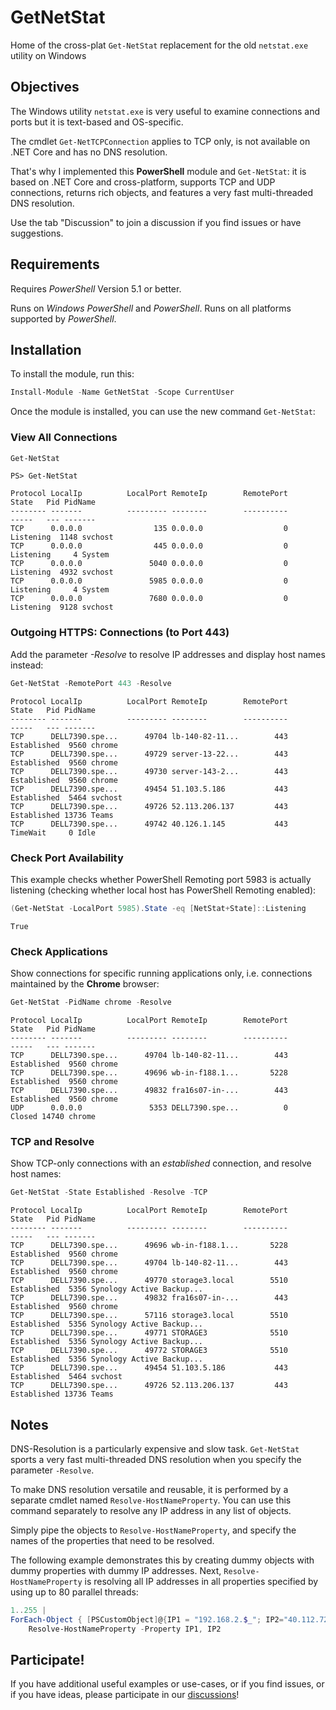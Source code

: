 # GetNetStat
Home of the cross-plat `Get-NetStat` replacement for the old `netstat.exe` utility on Windows

## Objectives

The Windows utility `netstat.exe` is very useful to examine connections and ports but it is text-based and OS-specific.

The cmdlet `Get-NetTCPConnection` applies to TCP only, is not available on .NET Core and has no DNS resolution.

That's why I implemented this **PowerShell** module and `Get-NetStat`: it is based on .NET Core and cross-platform, supports TCP and UDP connections, returns rich objects, and features a very fast multi-threaded DNS resolution.

Use the tab "Discussion" to join a discussion if you find issues or have suggestions.

## Requirements

Requires *PowerShell* Version 5.1 or better. 

Runs on *Windows PowerShell* and *PowerShell*. Runs on all platforms supported by *PowerShell*.

## Installation

To install the module, run this:

```powershell
Install-Module -Name GetNetStat -Scope CurrentUser
```

Once the module is installed, you can use the new command `Get-NetStat`:

### View All Connections

```powershell
Get-NetStat
```

```
PS> Get-NetStat

Protocol LocalIp          LocalPort RemoteIp        RemotePort           State   Pid PidName
-------- -------          --------- --------        ----------           -----   --- -------
TCP      0.0.0.0                135 0.0.0.0                  0       Listening  1148 svchost
TCP      0.0.0.0                445 0.0.0.0                  0       Listening     4 System
TCP      0.0.0.0               5040 0.0.0.0                  0       Listening  4932 svchost
TCP      0.0.0.0               5985 0.0.0.0                  0       Listening     4 System
TCP      0.0.0.0               7680 0.0.0.0                  0       Listening  9128 svchost
```

### Outgoing HTTPS: Connections (to Port 443)

Add the parameter *-Resolve* to resolve IP addresses and display host names instead:

```powershell
Get-NetStat -RemotePort 443 -Resolve
```

```
Protocol LocalIp          LocalPort RemoteIp        RemotePort           State   Pid PidName
-------- -------          --------- --------        ----------           -----   --- -------
TCP      DELL7390.spe...      49704 lb-140-82-11...        443     Established  9560 chrome
TCP      DELL7390.spe...      49729 server-13-22...        443     Established  9560 chrome
TCP      DELL7390.spe...      49730 server-143-2...        443     Established  9560 chrome
TCP      DELL7390.spe...      49454 51.103.5.186           443     Established  5464 svchost
TCP      DELL7390.spe...      49726 52.113.206.137         443     Established 13736 Teams
TCP      DELL7390.spe...      49742 40.126.1.145           443        TimeWait     0 Idle
```

### Check Port Availability

This example checks whether PowerShell Remoting port 5983 is actually listening (checking whether local host has PowerShell Remoting enabled):

```powershell
(Get-NetStat -LocalPort 5985).State -eq [NetStat+State]::Listening
```

```
True
```

### Check Applications

Show connections for specific running applications only, i.e. connections maintained by the **Chrome** browser:

```powershell
Get-NetStat -PidName chrome -Resolve
```

```
Protocol LocalIp          LocalPort RemoteIp        RemotePort           State   Pid PidName
-------- -------          --------- --------        ----------           -----   --- -------
TCP      DELL7390.spe...      49704 lb-140-82-11...        443     Established  9560 chrome
TCP      DELL7390.spe...      49696 wb-in-f188.1...       5228     Established  9560 chrome
TCP      DELL7390.spe...      49832 fra16s07-in-...        443     Established  9560 chrome
UDP      0.0.0.0               5353 DELL7390.spe...          0          Closed 14740 chrome
```

### TCP and Resolve

Show TCP-only connections with an *established* connection, and resolve host names:

```powershell
Get-NetStat -State Established -Resolve -TCP
```

```
Protocol LocalIp          LocalPort RemoteIp        RemotePort           State   Pid PidName
-------- -------          --------- --------        ----------           -----   --- -------
TCP      DELL7390.spe...      49696 wb-in-f188.1...       5228     Established  9560 chrome
TCP      DELL7390.spe...      49704 lb-140-82-11...        443     Established  9560 chrome
TCP      DELL7390.spe...      49770 storage3.local        5510     Established  5356 Synology Active Backup...
TCP      DELL7390.spe...      49832 fra16s07-in-...        443     Established  9560 chrome
TCP      DELL7390.spe...      57116 storage3.local        5510     Established  5356 Synology Active Backup...
TCP      DELL7390.spe...      49771 STORAGE3              5510     Established  5356 Synology Active Backup...
TCP      DELL7390.spe...      49772 STORAGE3              5510     Established  5356 Synology Active Backup...
TCP      DELL7390.spe...      49454 51.103.5.186           443     Established  5464 svchost
TCP      DELL7390.spe...      49726 52.113.206.137         443     Established 13736 Teams
```

## Notes

DNS-Resolution is a particularly expensive and slow task. `Get-NetStat` sports a very fast multi-threaded DNS resolution when you specify the parameter `-Resolve`.

To make DNS resolution versatile and reusable, it is performed by a separate cmdlet named `Resolve-HostNameProperty`. You can use this command separately to resolve any IP address in any list of objects.

Simply pipe the objects to `Resolve-HostNameProperty`, and specify the names of the properties that need to be resolved.

The following example demonstrates this by creating dummy objects with dummy properties with dummy IP addresses. Next, `Resolve-HostNameProperty` is resolving all IP addresses in all properties specified by using up to 80 parallel threads:

```powershell
1..255 | 
ForEach-Object { [PSCustomObject]@{IP1 = "192.168.2.$_"; IP2="40.112.72.$_"}} |
    Resolve-HostNameProperty -Property IP1, IP2
```

## Participate!

If you have additional useful examples or use-cases, or if you find issues, or if you have ideas, please participate in our [discussions](https://github.com/TobiasPSP/GetNetStat/discussions)!



